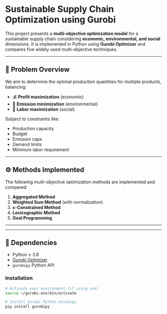 # Sustainable Supply Chain Optimization using Gurobi

This project presents a **multi-objective optimization model** for a sustainable supply chain considering **economic, environmental, and social** dimensions. It is implemented in Python using **Gurobi Optimizer** and compares five widely used multi-objective techniques.

---

## 📌 Problem Overview

We aim to determine the optimal production quantities for multiple products, balancing:

- 💰 **Profit maximization** (economic)
- 🌱 **Emission minimization** (environmental)
- 👷 **Labor maximization** (social)

Subject to constraints like:
- Production capacity
- Budget
- Emission caps
- Demand limits
- Minimum labor requirement

---

## ⚙️ Methods Implemented

The following multi-objective optimization methods are implemented and compared:

1. **Aggregated Method**
2. **Weighted Sum Method** (with normalization)
3. **ε-Constrained Method**
4. **Lexicographic Method**
5. **Goal Programming**

---


---

## 🔧 Dependencies

- Python ≥ 3.8
- [Gurobi Optimizer](https://www.gurobi.com/)
- `gurobipy` Python API

### Installation

```bash
# Activate your environment (if using one)
source ~/gurobi-env/bin/activate

# Install Gurobi Python bindings
pip install gurobipy

